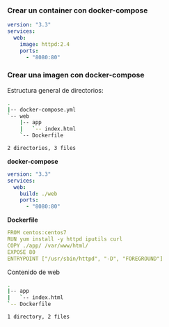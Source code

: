 ### Crear un container con docker-compose


```yaml
version: "3.3"
services:
  web:
    image: httpd:2.4
    ports:
      - "8080:80"
```

### Crear una imagen con docker-compose

Estructura general de directorios:

```bash
.
|-- docker-compose.yml
`-- web
    |-- app
    |   `-- index.html
    `-- Dockerfile

2 directories, 3 files
```

**docker-compose**

```yaml
version: "3.3"
services:
  web:
    build: ./web
    ports:
      - "8080:80"
```
**Dockerfile**

```yaml
FROM centos:centos7
RUN yum install -y httpd iputils curl
COPY ./app/ /var/www/html/
EXPOSE 80
ENTRYPOINT ["/usr/sbin/httpd", "-D", "FOREGROUND"]
```

Contenido de web

```bash
.
|-- app
|   `-- index.html
`-- Dockerfile

1 directory, 2 files
```


